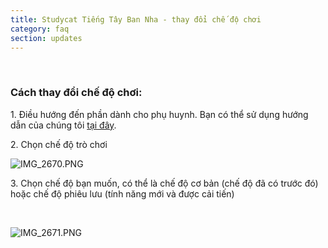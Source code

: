 ```yaml
---
title: Studycat Tiếng Tây Ban Nha - thay đổi chế độ chơi
category: faq
section: updates
---
```

 

### **Cách thay đổi chế độ chơi:**

1\. Điều hướng đến phần dành cho phụ huynh. Bạn có thể sử dụng hướng dẫn của chúng tôi [tại đây](https://help.Studycat.com/hc/en-us/articles/34518228622105/preview/eyJhbGciOiJIUzI1NiJ9.eyJpZCI6MzQ1MTgyMjg2MjIxMDUsImV4cCI6MTcyMDQxMDgxN30.7hW1u2Miesjcs2XqDuBHBNv7tBPGmmhqN4EJUGeGWJE).

2\. Chọn chế độ trò chơi

![IMG_2670.PNG](https://help.Studycat.com/hc/article_attachments/34771475427225)

3\. Chọn chế độ bạn muốn, có thể là chế độ cơ bản (chế độ đã có trước đó) hoặc chế độ phiêu lưu (tính năng mới và được cải tiến)

 

![IMG_2671.PNG](https://help.Studycat.com/hc/article_attachments/34771498307353)